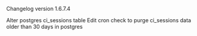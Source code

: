 Changelog version 1.6.7.4
 
Alter postgres ci_sessions table
Edit cron check to purge ci_sessions data older than 30 days in postgres
